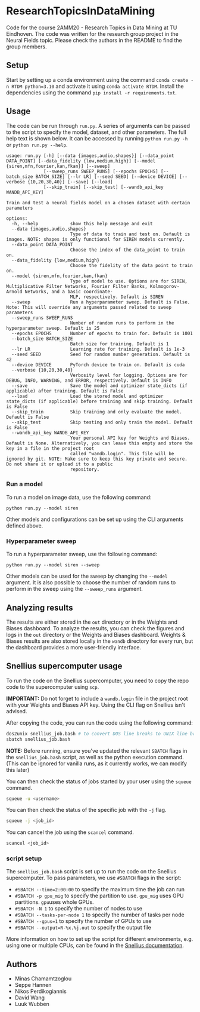 # ResearchTopicsInDataMining
Code for the course 2AMM20 - Research Topics in Data Mining at TU Eindhoven. The code was written for the research group project in the Neural Fields topic. Please check the authors in the README to find the group members.

## Setup
Start by setting up a conda environment using the command `conda create -n RTDM python=3.10` and activate it using `conda activate RTDM`.
Install the dependencies using the command `pip install -r requirements.txt`.

## Usage
The code can be run through `run.py`. A series of arguments can be passed to the script to specify the model, dataset, and other parameters. The full help text is shown below. It can be accessed by running `python run.py -h` or `python run.py --help`.
```
usage: run.py [-h] [--data {images,audio,shapes}] [--data_point DATA_POINT] [--data_fidelity {low,medium,high}] [--model {siren,mfn,fourier,kan,fkan}] [--sweep]
              [--sweep_runs SWEEP_RUNS] [--epochs EPOCHS] [--batch_size BATCH_SIZE] [--lr LR] [--seed SEED] [--device DEVICE] [--verbose {10,20,30,40}] [--save] [--load]
              [--skip_train] [--skip_test] [--wandb_api_key WANDB_API_KEY]

Train and test a neural fields model on a chosen dataset with certain parameters

options:
  -h, --help            show this help message and exit
  --data {images,audio,shapes}
                        Type of data to train and test on. Default is images. NOTE: shapes is only functional for SIREN models currently.
  --data_point DATA_POINT
                        Choose the index of the data_point to train on.
  --data_fidelity {low,medium,high}
                        Choose the fidelity of the data point to train on.
  --model {siren,mfn,fourier,kan,fkan}
                        Type of model to use. Options are for SIREN, Multiplicative Filter Networks, Fourier Filter Banks, Kolmogorov-Arnold Networks, and a basic coordinate-   
                        MLP, respectively. Default is SIREN
  --sweep               Run a hyperparameter sweep. Default is False. Note: This will override any arguments passed related to sweep parameters
  --sweep_runs SWEEP_RUNS
                        Number of random runs to perform in the hyperparameter sweep. Default is 25
  --epochs EPOCHS       Number of epochs to train for. Default is 1001
  --batch_size BATCH_SIZE
                        Batch size for training. Default is 1
  --lr LR               Learning rate for training. Default is 1e-3
  --seed SEED           Seed for random number generation. Default is 42
  --device DEVICE       PyTorch device to train on. Default is cuda
  --verbose {10,20,30,40}
                        Verbosity level for logging. Options are for DEBUG, INFO, WARNING, and ERROR, respectively. Default is INFO
  --save                Save the model and optimizer state_dicts (if applicable) after training. Default is False
  --load                Load the stored model and optimizer state_dicts (if applicable) before training and skip training. Default is False
  --skip_train          Skip training and only evaluate the model. Default is False
  --skip_test           Skip testing and only train the model. Default is False
  --wandb_api_key WANDB_API_KEY
                        Your personal API key for Weights and Biases. Default is None. Alternatively, you can leave this empty and store the key in a file in the project root   
                        called "wandb.login". This file will be ignored by git. NOTE: Make sure to keep this key private and secure. Do not share it or upload it to a public    
                        repository.
```

### Run a model
To run a model on image data, use the following command:
```
python run.py --model siren
```
Other models and configurations can be set up using the CLI arguments defined above.

### Hyperparameter sweep
To run a hyperparameter sweep, use the following command:
```
python run.py --model siren --sweep
```
Other models can be used for the sweep by changing the `--model` argument.
It is also possible to choose the number of random runs to perform in the sweep using the `--sweep_runs` argument.

## Analyzing results
The results are either stored in the `out` directory or in the Weights and Biases dashboard. 
To analyze the results, you can check the figures and logs in the `out` directory or the Weights and Biases dashboard.
Weights & Biases results are also stored locally in the `wandb` directory for every run, 
but the dashboard provides a more user-friendly interface.

## Snellius supercomputer usage
To run the code on the Snellius supercomputer, you need to copy the repo code to the supercomputer using `scp`. 

**IMPORTANT:** Do not forget to include a `wandb.login` file in the project root with your Weights and Biases API key. Using the CLI flag on Snellius isn't advised.

After copying the code, you can run the code using the following command:
```bash
dos2unix snellius_job.bash # to convert DOS line breaks to UNIX line breaks
sbatch snellius_job.bash
```
**NOTE:** Before running, ensure you've updated the relevant `SBATCH` flags in the `snellius_job.bash` script, as well as the python execution command. (This can be ignored for vanilla runs, as it currently works, we can modify this later)

You can then check the status of jobs started by your user using the `squeue` command.
```bash
squeue -u <username>
```

You can then check the status of the specific job with the `-j` flag.
```bash
squeue -j <job_id>
```

You can cancel the job using the `scancel` command.
```bash
scancel <job_id>
```

### script setup
The `snellius_job.bash` script is set up to run the code on the Snellius supercomputer.
To pass parameters, we use `#SBATCH` flags in the script:
- `#SBATCH --time=2:00:00` to specify the maximum time the job can run
- `#SBATCH -p gpu_mig` to specify the partition to use. `gpu_mig` uses GPU partitions. `gpu`uses whole GPUs.
- `#SBATCH -N 1` to specify the number of nodes to use
- `#SBATCH --tasks-per-node 1` to specify the number of tasks per node
- `#SBATCH --gpus=1` to specify the number of GPUs to use
- `#SBATCH --output=R-%x.%j.out` to specify the output file

More information on how to set up the script for different environments, e.g. using one or multiple CPUs, can be found in the [Snellius documentation](https://servicedesk.surf.nl/wiki/display/WIKI/Example+job+scripts).

## Authors
 - Minas Chamamtzoglou
 - Seppe Hannen
 - Nikos Perdikogiannis
 - David Wang
 - Luuk Wubben
